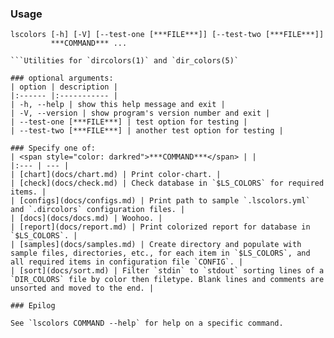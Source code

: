 ### Usage
```
lscolors [-h] [-V] [--test-one [***FILE***]] [--test-two [***FILE***]]
         ***COMMAND*** ...

```Utilities for `dircolors(1)` and `dir_colors(5)`

### optional arguments:
| option | description |
|:------ |:----------- |
| -h, --help | show this help message and exit |
| -V, --version | show program's version number and exit |
| --test-one [***FILE***] | test option for testing |
| --test-two [***FILE***] | another test option for testing |

### Specify one of:
| <span style="color: darkred">***COMMAND***</span> | |
|:--- | --- |
| [chart](docs/chart.md) | Print color-chart. |
| [check](docs/check.md) | Check database in `$LS_COLORS` for required items. |
| [configs](docs/configs.md) | Print path to sample `.lscolors.yml` and `.dircolors` configuration files. |
| [docs](docs/docs.md) | Woohoo. |
| [report](docs/report.md) | Print colorized report for database in `$LS_COLORS`. |
| [samples](docs/samples.md) | Create directory and populate with sample files, directories, etc., for each item in `$LS_COLORS`, and all required items in configuration file `CONFIG`. |
| [sort](docs/sort.md) | Filter `stdin` to `stdout` sorting lines of a `DIR_COLORS` file by color then filetype. Blank lines and comments are unsorted and moved to the end. |

### Epilog

See `lscolors COMMAND --help` for help on a specific command.

